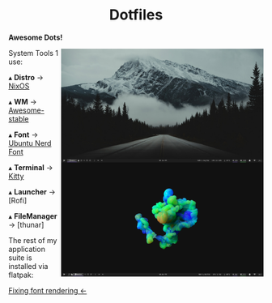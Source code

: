 <h1 align='center'>Dotfiles</h1>

**Awesome Dots!**

<img src='Desktop.png' alt='AwesomeWM' align='right' width='400px'/>

<img src='Desktop2.png' alt='AwesomeWM' align='right' width='400px'/>

System Tools 1 use:

   ▴ **Distro** -> [NixOS](https://nixos.org/)

   ▴ **WM** -> [Awesome-stable](https://awesomewm.org/)
   
   ▴ **Font** -> [Ubuntu Nerd Font](https://www.nerdfonts.com/#home)
     
   ▴ **Terminal** -> [Kitty](https://sw.kovidgoyal.net/kitty/)
   
   ▴ **Launcher** -> [Rofi]

   ▴ **FileManager** -> [thunar]

   The rest of my application suite is installed via flatpak:

[Fixing font rendering <- ](https://wiki.manjaro.org/index.php/Improve_Font_Rendering)

